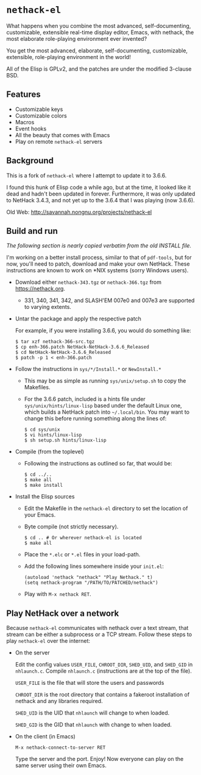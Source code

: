 # `nethack-el`

What happens when you combine the most advanced, self-documenting, customizable,
extensible real-time display editor, Emacs, with nethack, the most elaborate
role-playing environment ever invented?

You get the most advanced, elaborate, self-documenting, customizable,
extensible, role-playing environment in the world!

All of the Elisp is GPLv2, and the patches are under the modified 3-clause BSD.

## Features

* Customizable keys
* Customizable colors
* Macros
* Event hooks
* All the beauty that comes with Emacs
* Play on remote `nethack-el` servers

## Background

This is a fork of `nethack-el` where I attempt to update it to 3.6.6.

I found this hunk of Elisp code a while ago, but at the time,
it looked like it dead and hadn't been updated in forever.
Furthermore, it was only updated to NetHack 3.4.3,
and not yet up to the 3.6.4 that I was playing (now 3.6.6).

Old Web: <http://savannah.nongnu.org/projects/nethack-el>

## Build and run

*The following section is nearly copied verbatim from the old INSTALL file.*

I'm working on a better install process, similar to that of `pdf-tools`,
but for now, you'll need to patch, download and make your own NetHack.
These instructions are known to work on \*NIX systems (sorry Windows users).

* Download either `nethack-343.tgz` or `nethack-366.tgz` from
  <https://nethack.org>.

  * 331, 340, 341, 342, and SLASH'EM 007e0 and 007e3 are supported to varying
  extents.

* Untar the package and apply the respective patch

  For example, if you were installing 3.6.6, you would do something like:

  ```
  $ tar xzf nethack-366-src.tgz
  $ cp enh-366.patch NetHack-NetHack-3.6.6_Released
  $ cd NetHack-NetHack-3.6.6_Released
  $ patch -p 1 < enh-366.patch
  ```

* Follow the instructions in `sys/*/Install.*` or `NewInstall.*`

  * This may be as simple as running `sys/unix/setup.sh` to copy the Makefiles.

  * For the 3.6.6 patch, included is a hints file under
    `sys/unix/hints/linux-lisp` based under the default Linux one, which builds
    a NetHack patch into `~/.local/bin`.
    You may want to change this before running something along the lines of:

    ```
    $ cd sys/unix
    $ vi hints/linux-lisp
    $ sh setup.sh hints/linux-lisp
    ```

* Compile (from the toplevel)

  * Following the instructions as outlined so far, that would be:

    ```
    $ cd ../..
    $ make all
    $ make install
    ```

* Install the Elisp sources

  * Edit the Makefile in the `nethack-el` directory to set the location of your
    Emacs.

  * Byte compile (not strictly necessary).

    ```
    $ cd .. # Or wherever nethack-el is located
    $ make all
    ```

  * Place the `*.elc` or `*.el` files in your load-path.

  * Add the following lines somewhere inside your `init.el`:

    ```elisp
    (autoload 'nethack "nethack" "Play Nethack." t)
    (setq nethack-program "/PATH/TO/PATCHED/nethack")
    ```

  * Play with `M-x nethack RET`.

## Play NetHack over a network

Because `nethack-el` communicates with nethack over a text stream, that
stream can be either a subprocess or a TCP stream. Follow these steps
to play `nethack-el` over the internet:

* On the server

  Edit the config values `USER_FILE`, `CHROOT_DIR`, `SHED_UID`, and `SHED_GID`
  in `nhlaunch.c`. Compile `nhlaunch.c` (instructions are at the top of the
  file).

  `USER_FILE` is the file that will store the users and passwords

  `CHROOT_DIR` is the root directory that contains a fakeroot installation of
  nethack and any libraries required.

  `SHED_UID` is the UID that `nhlaunch` will change to when loaded.

  `SHED_GID` is the GID that `nhlaunch` with change to when loaded.

* On the client (in Emacs)

  `M-x nethack-connect-to-server RET`

  Type the server and the port. Enjoy! Now everyone can play on the same server
  using their own Emacs.

